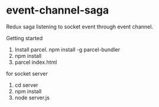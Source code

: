 # event-channel-saga
Redux saga listening to socket event through event channel.

Getting started

1) Install parcel. npm install -g parcel-bundler 
2) npm install
3) parcel index.html


for socket server


1) cd server
2) npm install
3) node server.js
